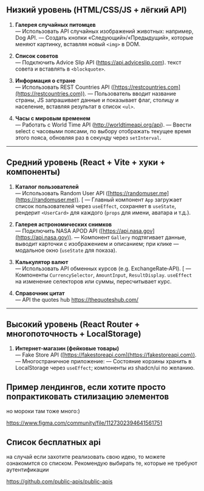 
## Низкий уровень (HTML/CSS/JS + лёгкий API)

1. **Галерея случайных питомцев**  
    — Использовать API случайных изображений животных: например, Dog API. 
    — Создать кнопки «Следующий»/«Предыдущий», которые меняют картинку, вставляя новый `<img>` в DOM.
    
2. **Список советов**  
    — Подключить Advice Slip API (https://api.adviceslip.com).  текст совета и вставлять в `<blockquote>`.
    
3. **Информация о стране**  
    — Использовать REST Countries API ([https://restcountries.com](https://restcountries.com)). 
    — Пользователь вводит название страны, JS запрашивает данные и показывает флаг, столицу и население, вставляя результат в список `<ul>`.
    
4. **Часы с мировым временем**  
    — Работать с World Time API (http://worldtimeapi.org/api). 
    — Ввести select с часовыми поясами, по выбору отображать текущее время этого пояса, обновляя раз в секунду через `setInterval`.
    

---

## Средний уровень (React + Vite + хуки + компоненты)

1. **Каталог пользователей**  
    — Использовать Random User API ([https://randomuser.me](https://randomuser.me)). [
    — Главный компонент `App` загружает список пользователей через `useEffect`, сохраняет в `useState`, рендерит `<UserCard>` для каждого (`props` для имени, аватара и т.д.).
    
2. **Галерея астрономических снимков**  
    — Подключить NASA APOD API ([https://api.nasa.gov](https://api.nasa.gov)). 
    — Компонент `Gallery` подтягивает данные, выводит карточки с изображением и описанием; при клике — модальное окно (`useState` для показа).
    
3. **Калькулятор валют**  
    — Использовать API обменных курсов (e.g. ExchangeRate‑API). [
    — Компоненты `CurrencySelector`, `AmountInput`, `ResultDisplay`. `useEffect` на изменение селекторов или суммы, пересчитывает курс.
    
4. **Справочник цитат**  
    — API the quotes hub https://thequoteshub.com/ 
    

---

## Высокий уровень (React Router + многопоточность + LocalStorage)

1. **Интернет-магазин (фейковые товары)**  
    — Fake Store API ([https://fakestoreapi.com](https://fakestoreapi.com)). 
    — Многостраничное приложение:
    — Состояние корзины хранить в LocalStorage через `useEffect`; компоненты из shadcn/ui по желанию.



## Пример лендингов, если хотите просто попрактиковать стилизацию элементов

но мороки там тоже много:)

https://www.figma.com/community/file/1127302394641561751

## Список бесплатных api

на случай если захотите реализовать свою идею, то можете ознакомится со списком. Рекомендую выбирать те, которые не требуют аутентификации

https://github.com/public-apis/public-apis
